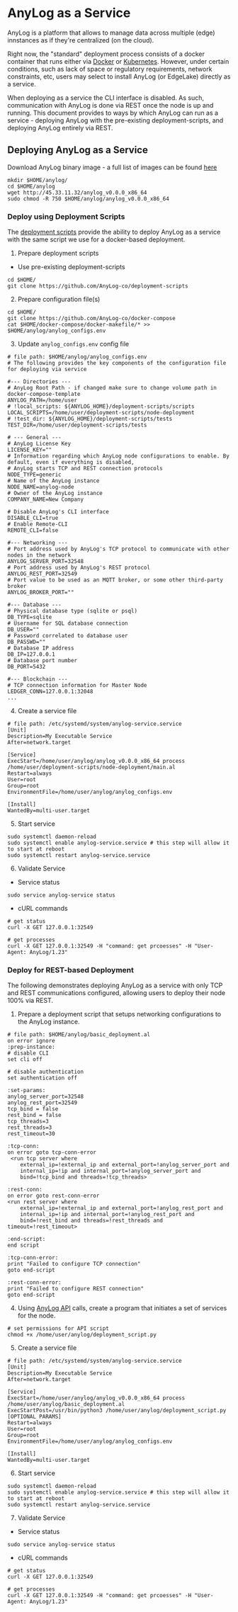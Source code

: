 # AnyLog as a Service

AnyLog is a platform that allows to manage data across multiple (edge) innstances as if they're 
centralized (on the cloud). 

Right now, the "standard" deployment process consists of a docker container that runs either via 
[Docker](Quick%20Deployment.md) or [Kubernetes](deploying_node.md). However, under certain conditions, such as
lack of space or regulatory requirements, network constraints, etc, users may select to install AnyLog (or EdgeLake) 
directly as a service.

When deploying as a service the CLI interface is disabled. As such, communication with AnyLog is done via REST once the 
node is up and running. This document provides to ways by which AnyLog can run as a service - deploying AnyLog with 
the pre-existing deployment-scripts, and deploying AnyLog entirely via REST.

## Deploying AnyLog as a Service
Download AnyLog binary image - a full list of images can be found <a href="http://45.33.11.32/" target="blank">here</a>
```shell
mkdir $HOME/anylog/
cd $HOME/anylog
wget http://45.33.11.32/anylog_v0.0.0_x86_64
sudo chmod -R 750 $HOME/anylog/anylog_v0.0.0_x86_64
```

### Deploy using Deployment Scripts
The <a href="https://github.com/AnyLog-co/deployment-scripts" target="_blank">deployment scripts</a> provide the
ability to deploy AnyLog as a service with the same script we use for a docker-based deployment.

1. Prepare deployment scripts 
* Use pre-existing deployment-scripts 
```shell
cd $HOME/
git clone https://github.com/AnyLog-co/deployment-scripts
```

2. Prepare configuration file(s)
```shell
cd $HOME/
git clone https://github.com/AnyLog-co/docker-compose
cat $HOME/docker-compose/docker-makefile/* >> $HOME/anylog/anylog_configs.env 
```

3. Update `anylog_configs.env` config file 
```dotenv
# file path: $HOME/anylog/anylog_configs.env
# The following provides the key components of the configuration file for deploying via service 

#--- Directories ---
# AnyLog Root Path - if changed make sure to change volume path in docker-compose-template
ANYLOG_PATH=/home/user
# !local_scripts: ${ANYLOG_HOME}/deployment-scripts/scripts
LOCAL_SCRIPTS=/home/user/deployment-scripts/node-deployment
# !test_dir: ${ANYLOG_HOME}/deployment-scripts/tests
TEST_DIR=/home/user/deployment-scripts/tests

# --- General ---
# AnyLog License Key
LICENSE_KEY=""
# Information regarding which AnyLog node configurations to enable. By default, even if everything is disabled, 
# AnyLog starts TCP and REST connection protocols
NODE_TYPE=generic
# Name of the AnyLog instance
NODE_NAME=anylog-node
# Owner of the AnyLog instance
COMPANY_NAME=New Company

# Disable AnyLog's CLI interface
DISABLE_CLI=true
# Enable Remote-CLI
REMOTE_CLI=false

#--- Networking ---
# Port address used by AnyLog's TCP protocol to communicate with other nodes in the network
ANYLOG_SERVER_PORT=32548
# Port address used by AnyLog's REST protocol
ANYLOG_REST_PORT=32549
# Port value to be used as an MQTT broker, or some other third-party broker
ANYLOG_BROKER_PORT=""

#--- Database ---
# Physical database type (sqlite or psql)
DB_TYPE=sqlite
# Username for SQL database connection
DB_USER=""
# Password correlated to database user
DB_PASSWD=""
# Database IP address
DB_IP=127.0.0.1
# Database port number
DB_PORT=5432

#--- Blockchain ---
# TCP connection information for Master Node
LEDGER_CONN=127.0.0.1:32048
... 
```


4. Create a service file 
```editorconfig
# file path: /etc/systemd/system/anylog-service.service
[Unit]
Description=My Executable Service
After=network.target

[Service]
ExecStart=/home/user/anylog/anylog_v0.0.0_x86_64 process /home/user/deployment-scripts/node-deployment/main.al
Restart=always
User=root
Group=root
EnvironmentFile=/home/user/anylog/anylog_configs.env

[Install]
WantedBy=multi-user.target
```

5. Start service 
```shell
sudo systemctl daemon-reload
sudo systemctl enable anylog-service.service # this step will allow it to start at reboot
sudo systemctl restart anylog-service.service
```

6. Validate Service 
* Service status
```shell
sudo service anylog-service status
```

* cURL commands
```shell
# get status 
curl -X GET 127.0.0.1:32549

# get processes 
curl -X GET 127.0.0.1:32549 -H "command: get prcoesses" -H "User-Agent: AnyLog/1.23"
```

### Deploy for REST-based Deployment 
The following demonstrates deploying AnyLog as a service with only TCP and REST communications configured, allowing users 
to deploy their node 100% via REST.

1. Prepare a deployment script that setups networking configurations to the AnyLog instance.
```anylog 
# file path: $HOME/anylog/basic_deployment.al
on error ignore 
:prep-instance: 
# disable CLI 
set cli off

# disable authentication 
set authentication off

:set-params:
anylog_server_port=32548
anylog_rest_port=32549 
tcp_bind = false
rest_bind = false
tcp_threads=3
rest_threads=3
rest_timeout=30

:tcp-conn: 
on error goto tcp-conn-error
 <run tcp server where
    external_ip=!external_ip and external_port=!anylog_server_port and
    internal_ip=!ip and internal_port=!anylog_server_port and
    bind=!tcp_bind and threads=!tcp_threads>

:rest-conn: 
on error goto rest-conn-error
<run rest server where
    external_ip=!external_ip and external_port=!anylog_rest_port and
    internal_ip=!ip and internal_port=!anylog_rest_port and
    bind=!rest_bind and threads=!rest_threads and timeout=!rest_timeout>

:end-script: 
end script 

:tcp-conn-error: 
print "Failed to configure TCP connection" 
goto end-script 

:rest-conn-error: 
print "Failed to configure REST connection" 
goto end-script 
```

4. Using <a href="https://github.com/AnyLog-Co/AnyLog-API" target="_blank">AnyLog API</a> calls, create a program that 
initiates a set of services for the node. 
```shell
# set permissions for API script 
chmod +x /home/user/anylog/deployment_script.py 
```

5. Create a service file 
```editorconfig
# file path: /etc/systemd/system/anylog-service.service
[Unit]
Description=My Executable Service
After=network.target

[Service]
ExecStart=/home/user/anylog/anylog_v0.0.0_x86_64 process /home/user/anylog/basic_deployment.al
ExecStartPost=/usr/bin/python3 /home/user/anylog/deployment_script.py [OPTIONAL PARAMS]
Restart=always
User=root
Group=root
EnvironmentFile=/home/user/anylog/anylog_configs.env

[Install]
WantedBy=multi-user.target
```

6. Start service 
```shell
sudo systemctl daemon-reload
sudo systemctl enable anylog-service.service # this step will allow it to start at reboot
sudo systemctl restart anylog-service.service
```

7. Validate Service 
* Service status
```shell
sudo service anylog-service status
```

* cURL commands
```shell
# get status 
curl -X GET 127.0.0.1:32549

# get processes 
curl -X GET 127.0.0.1:32549 -H "command: get prcoesses" -H "User-Agent: AnyLog/1.23"
```

